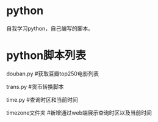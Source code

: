 # python
自我学习python，自己编写的脚本。





# python脚本列表

douban.py      #获取豆瓣top250电影列表

trans.py       #货币转换脚本

time.py        #查询时区和当前时间

timezone文件夹      #新增通过web端展示查询时区以及当前时间
